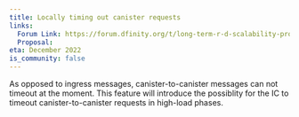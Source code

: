 ```yaml
---
title: Locally timing out canister requests
links:
  Forum Link: https://forum.dfinity.org/t/long-term-r-d-scalability-proposal/9387
  Proposal:
eta: December 2022
is_community: false
---
```


As opposed to ingress messages, canister-to-canister messages can not timeout at the moment. This feature will introduce the possiblity for the IC to timeout canister-to-canister requests in high-load phases.
